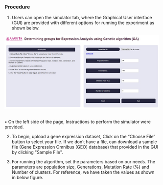 ### Procedure

1. Users can open the simulator tab, where the Graphical User interface (GUI) are provided with different options for running the experiment as shown below.

<img src="images/p1.jpg" title="" />
&nbsp;

•	On the left side of the page, Instructions to perform the simulator were provided.













2.	To begin, upload a gene expression dataset, Click on the “Choose File” button to select your file. If we don’t have a file, can download a sample file (Gene Expression Omnibus (GEO) database) that provided in the GUI by clicking "Sample File".


3.	For running the algorithm, set the parameters based on our needs. The parameters are population size, Generations, Mutation Rate (%) and Number of clusters. For reference, we have taken the values as shown in below figure.








